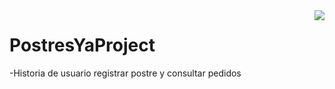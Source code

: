 <img src="src/main/resource/static/app/images/Logo.png" align="right" />

# PostresYaProject

-Historia de usuario registrar postre y consultar pedidos
